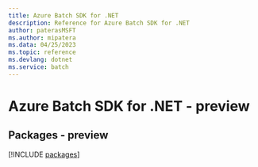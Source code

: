 ```yaml
---
title: Azure Batch SDK for .NET
description: Reference for Azure Batch SDK for .NET
author: paterasMSFT
ms.author: mipatera
ms.data: 04/25/2023
ms.topic: reference
ms.devlang: dotnet
ms.service: batch
---
```

# Azure Batch SDK for .NET - preview
## Packages - preview
[!INCLUDE [packages](batch-index.md)]